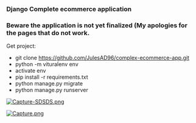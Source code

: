 ### Django Complete ecommerce application

### Beware the application is not yet finalized (My apologies for the pages that do not work.

Get project: 

   - git clone https://github.com/JulesAD96/complex-ecommerce-app.git
   - python -m vituralenv env
   - activate env
   - pip install -r requirements.txt
   - python manage.py migrate
   - python manage.py runserver


[![Capture-SDSDS.png](https://i.postimg.cc/RVX3KVP0/Capture-SDSDS.png)](https://postimg.cc/KR3vyFhX)


[![Capture.png](https://i.postimg.cc/RVsFqpF6/Capture.png)](https://postimg.cc/kBS9pcWq)



